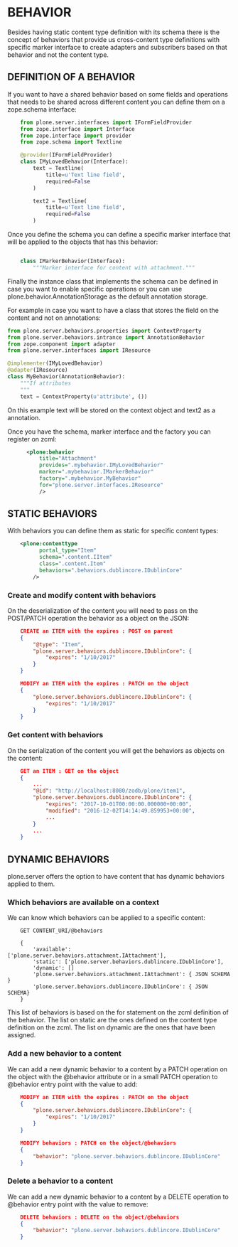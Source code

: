 # BEHAVIOR

Besides having static content type definition with its schema there is the concept of behaviors that provide us cross-content type definitions with specific marker interface to create adapters and subscribers based on that behavior and not the content type.

## DEFINITION OF A BEHAVIOR

If you want to have a shared behavior based on some fields and operations that needs to be shared across different content you can define them on a zope.schema interface:

```python
    from plone.server.interfaces import IFormFieldProvider
    from zope.interface import Interface
    from zope.interface import provider
    from zope.schema import Textline

    @provider(IFormFieldProvider)
    class IMyLovedBehavior(Interface):
        text = Textline(
            title=u'Text line field',
            required=False
        )

        text2 = Textline(
            title=u'Text line field',
            required=False
        )

```

Once you define the schema you can define a specific marker interface that will be applied to the objects that has this behavior:

```python

    class IMarkerBehavior(Interface):
        """Marker interface for content with attachment."""

```

Finally the instance class that implements the schema can be defined in case you want to enable specific operations or you can use plone.behavior.AnnotationStorage as the default annotation storage.

For example in case you want to have a class that stores the field on the content and not on annotations:

```python
from plone.server.behaviors.properties import ContextProperty
from plone.server.behaviors.intrance import AnnotationBehavior
from zope.component import adapter
from plone.server.interfaces import IResource

@implementer(IMyLovedBehavior)
@adapter(IResource)
class MyBehavior(AnnotationBehavior):
    """If attributes 
    """
    text = ContextProperty(u'attribute', ())
```

On this example text will be stored on the context object and text2 as a annotation.

Once you have the schema, marker interface and the factory you can register on zcml:

```xml
      <plone:behavior
          title="Attachment"
          provides=".mybehavior.IMyLovedBehavior"
          marker=".mybehavior.IMarkerBehavior"
          factory=".mybehavior.MyBehavior"
          for="plone.server.interfaces.IResource"
          />

```


## STATIC BEHAVIORS

With behaviors you can define them as static for specific content types:

```xml
    <plone:contenttype
          portal_type="Item"
          schema=".content.IItem"
          class=".content.Item"
          behaviors=".behaviors.dublincore.IDublinCore"
        />
```

### Create and modify content with behaviors

On the deserialization of the content you will need to pass on the POST/PATCH operation the behavior as a object on the JSON:


```json
    CREATE an ITEM with the expires : POST on parent
    {
        "@type": "Item",
        "plone.server.behaviors.dublincore.IDublinCore": {
            "expires": "1/10/2017"
        }
    }
```

```json
    MODIFY an ITEM with the expires : PATCH on the object
    {
        "plone.server.behaviors.dublincore.IDublinCore": {
            "expires": "1/10/2017"
        }
    }
```

### Get content with behaviors

On the serialization of the content you will get the behaviors as objects on the content:

```json
    GET an ITEM : GET on the object
    {
        ...
        "@id": "http://localhost:8080/zodb/plone/item1",
        "plone.server.behaviors.dublincore.IDublinCore": {
            "expires": "2017-10-01T00:00:00.000000+00:00",
            "modified": "2016-12-02T14:14:49.859953+00:00",
            ...
        }
        ...
    }
```


## DYNAMIC BEHAVIORS

plone.server offers the option to have content that has dynamic behaviors applied to them.

### Which behaviors are available on a context

We can know which behaviors can be applied to a specific content:

```
    GET CONTENT_URI/@behaviors

    {
        'available': ['plone.server.behaviors.attachment.IAttachment'],
        'static': ['plone.server.behaviors.dublincore.IDublinCore'],
        'dynamic': []
        'plone.server.behaviors.attachment.IAttachment': { JSON SCHEMA }
        'plone.server.behaviors.dublincore.IDublinCore': { JSON SCHEMA}
    }
```

This list of behaviors is based on the for statement on the zcml definition of the behavior. The list on static are the ones defined on the content type definition on the zcml. The list on dynamic are the ones that have been assigned.

### Add a new behavior to a content

We can add a new dynamic behavior to a content by a PATCH operation on the object with the @behavior attribute or in a small PATCH operation to @behavior entry point with the value to add:

```json
    MODIFY an ITEM with the expires : PATCH on the object
    {
        "plone.server.behaviors.dublincore.IDublinCore": {
            "expires": "1/10/2017"
        }
    }
```

```json
    MODIFY behaviors : PATCH on the object/@behaviors
    {
        "behavior": "plone.server.behaviors.dublincore.IDublinCore"
    }
```

### Delete a behavior to a content

We can add a new dynamic behavior to a content by a DELETE operation to @behavior entry point with the value to remove:

```json
    DELETE behaviors : DELETE on the object/@behaviors
    {
        "behavior": "plone.server.behaviors.dublincore.IDublinCore"
    }
```

